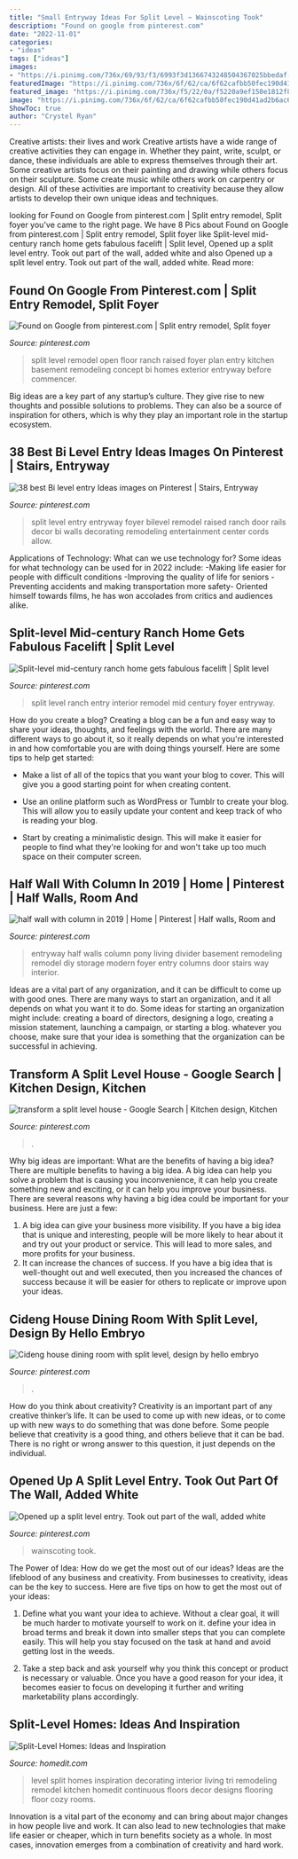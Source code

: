 ```yaml
---
title: "Small Entryway Ideas For Split Level ~ Wainscoting Took"
description: "Found on google from pinterest.com"
date: "2022-11-01"
categories:
- "ideas"
tags: ["ideas"]
images:
- "https://i.pinimg.com/736x/69/93/f3/6993f3d1366743248504367025bbedaf--entryway-wall-entryway-ideas.jpg?b=t"
featuredImage: "https://i.pinimg.com/736x/6f/62/ca/6f62cafbb50fec190d41ad2b6ac65286.jpg"
featured_image: "https://i.pinimg.com/736x/f5/22/0a/f5220a9ef150e1812f8311d14fb6ca7a--split-level-entryway-split-foyer-entry.jpg"
image: "https://i.pinimg.com/736x/6f/62/ca/6f62cafbb50fec190d41ad2b6ac65286.jpg"
ShowToc: true
author: "Crystel Ryan"
---
```



Creative artists: their lives and work
Creative artists have a wide range of creative activities they can engage in. Whether they paint, write, sculpt, or dance, these individuals are able to express themselves through their art. Some creative artists focus on their painting and drawing while others focus on their sculpture. Some create music while others work on carpentry or design. All of these activities are important to creativity because they allow artists to develop their own unique ideas and techniques.

	

		
looking for Found on Google from pinterest.com | Split entry remodel, Split foyer you've came to the right page. We have 8 Pics about Found on Google from pinterest.com | Split entry remodel, Split foyer like Split-level mid-century ranch home gets fabulous facelift | Split level, Opened up a split level entry. Took out part of the wall, added white and also Opened up a split level entry. Took out part of the wall, added white. Read more:
		
    
## Found On Google From Pinterest.com | Split Entry Remodel, Split Foyer

<img loading=lazy src="https://i.pinimg.com/736x/6b/be/73/6bbe738fab227d2148dd4fdd2e1094a6.jpg" onerror="this.onerror=null;this.src='https://tse4.mm.bing.net/th?id=OIP.meySkpAZK7PYp36FkcK4zQHaFj&amp;pid=15.1';" alt="Found on Google from pinterest.com | Split entry remodel, Split foyer">

_Source: pinterest.com_

>split level remodel open floor ranch raised foyer plan entry kitchen basement remodeling concept bi homes exterior entryway before commencer. 

	

Big ideas are a key part of any startup’s culture. They give rise to new thoughts and possible solutions to problems. They can also be a source of inspiration for others, which is why they play an important role in the startup ecosystem.

    
## 38 Best Bi Level Entry Ideas Images On Pinterest | Stairs, Entryway

<img loading=lazy src="https://i.pinimg.com/736x/f5/22/0a/f5220a9ef150e1812f8311d14fb6ca7a--split-level-entryway-split-foyer-entry.jpg" onerror="this.onerror=null;this.src='https://tse3.mm.bing.net/th?id=OIP.5NQ_Af8RQGp7TercLty3TwHaJ6&amp;pid=15.1';" alt="38 best Bi level entry Ideas images on Pinterest | Stairs, Entryway">

_Source: pinterest.com_

>split level entry entryway foyer bilevel remodel raised ranch door rails decor bi walls decorating remodeling entertainment center cords allow. 

	

Applications of Technology: What can we use technology for?
Some ideas for what technology can be used for in 2022 include: 
-Making life easier for people with difficult conditions 
-Improving the quality of life for seniors 
-Preventing accidents and making transportation more safety- Oriented himself towards films, he has won accolades from critics and audiences alike.

    
## Split-level Mid-century Ranch Home Gets Fabulous Facelift | Split Level

<img loading=lazy src="https://i.pinimg.com/originals/22/c3/e3/22c3e3eeab8ff93de35433040da080c7.jpg" onerror="this.onerror=null;this.src='https://tse1.mm.bing.net/th?id=OIP.xcX79GkRKYE9EQBJY64fHgHaLH&amp;pid=15.1';" alt="Split-level mid-century ranch home gets fabulous facelift | Split level">

_Source: pinterest.com_

>split level ranch entry interior remodel mid century foyer entryway. 

	

How do you create a blog?
Creating a blog can be a fun and easy way to share your ideas, thoughts, and feelings with the world. There are many different ways to go about it, so it really depends on what you're interested in and how comfortable you are with doing things yourself. Here are some tips to help get started: 
- Make a list of all of the topics that you want your blog to cover. This will give you a good starting point for when creating content.

- Use an online platform such as WordPress or Tumblr to create your blog. This will allow you to easily update your content and keep track of who is reading your blog.

- Start by creating a minimalistic design. This will make it easier for people to find what they're looking for and won't take up too much space on their computer screen.

    
## Half Wall With Column In 2019 | Home | Pinterest | Half Walls, Room And

<img loading=lazy src="https://i.pinimg.com/736x/69/93/f3/6993f3d1366743248504367025bbedaf--entryway-wall-entryway-ideas.jpg?b=t" onerror="this.onerror=null;this.src='https://tse4.mm.bing.net/th?id=OIP.UW7L300BFPSlF4Qm6hd5ewHaJ4&amp;pid=15.1';" alt="half wall with column in 2019 | Home | Pinterest | Half walls, Room and">

_Source: pinterest.com_

>entryway half walls column pony living divider basement remodeling remodel diy storage modern foyer entry columns door stairs way interior. 

	

Ideas are a vital part of any organization, and it can be difficult to come up with good ones. There are many ways to start an organization, and it all depends on what you want it to do. Some ideas for starting an organization might include: creating a board of directors, designing a logo, creating a mission statement, launching a campaign, or starting a blog. whatever you choose, make sure that your idea is something that the organization can be successful in achieving.

    
## Transform A Split Level House - Google Search | Kitchen Design, Kitchen

<img loading=lazy src="https://i.pinimg.com/736x/6f/62/ca/6f62cafbb50fec190d41ad2b6ac65286.jpg" onerror="this.onerror=null;this.src='https://tse4.mm.bing.net/th?id=OIP.lcUtiHuCI8EoPLXuDC7oJQHaHa&amp;pid=15.1';" alt="transform a split level house - Google Search | Kitchen design, Kitchen">

_Source: pinterest.com_

>. 

	

Why big ideas are important: What are the benefits of having a big idea?
There are multiple benefits to having a big idea. A big idea can help you solve a problem that is causing you inconvenience, it can help you create something new and exciting, or it can help you improve your business. There are several reasons why having a big idea could be important for your business. Here are just a few: 
1) A big idea can give your business more visibility. If you have a big idea that is unique and interesting, people will be more likely to hear about it and try out your product or service. This will lead to more sales, and more profits for your business. 
2) It can increase the chances of success. If you have a big idea that is well-thought out and well executed, then you increased the chances of success because it will be easier for others to replicate or improve upon your ideas.

    
## Cideng House Dining Room With Split Level, Design By Hello Embryo

<img loading=lazy src="https://i.pinimg.com/736x/31/e2/42/31e24215d9c5964172615737ec9ee85f.jpg" onerror="this.onerror=null;this.src='https://tse3.mm.bing.net/th?id=OIP.9HwPrzGnxwz1II3maZpjugHaIv&amp;pid=15.1';" alt="Cideng house dining room with split level, design by hello embryo">

_Source: pinterest.com_

>. 

	

How do you think about creativity?
Creativity is an important part of any creative thinker’s life. It can be used to come up with new ideas, or to come up with new ways to do something that was done before. Some people believe that creativity is a good thing, and others believe that it can be bad. There is no right or wrong answer to this question, it just depends on the individual.

    
## Opened Up A Split Level Entry. Took Out Part Of The Wall, Added White

<img loading=lazy src="https://i.pinimg.com/736x/c3/e8/8b/c3e88ba8a856209ae0e6be198f39a9a6.jpg" onerror="this.onerror=null;this.src='https://tse4.mm.bing.net/th?id=OIP.XZriUW-hPfIl6R5l1lqFGgHaJ3&amp;pid=15.1';" alt="Opened up a split level entry. Took out part of the wall, added white">

_Source: pinterest.com_

>wainscoting took. 

	

The Power of Idea: How do we get the most out of our ideas?
Ideas are the lifeblood of any business and creativity. From businesses to creativity, ideas can be the key to success. Here are five tips on how to get the most out of your ideas:
1. Define what you want your idea to achieve. Without a clear goal, it will be much harder to motivate yourself to work on it. define your idea in broad terms and break it down into smaller steps that you can complete easily. This will help you stay focused on the task at hand and avoid getting lost in the weeds.

2. Take a step back and ask yourself why you think this concept or product is necessary or valuable. Once you have a good reason for your idea, it becomes easier to focus on developing it further and writing marketability plans accordingly.

    
## Split-Level Homes: Ideas And Inspiration

<img loading=lazy src="http://cdn.homedit.com/wp-content/uploads/2013/11/level-up-living-room.jpg" onerror="this.onerror=null;this.src='https://tse2.mm.bing.net/th?id=OIP.RBIoX0k9DMY461Fgt9MCWQHaF1&amp;pid=15.1';" alt="Split-Level Homes: Ideas and Inspiration">

_Source: homedit.com_

>level split homes inspiration decorating interior living tri remodeling remodel kitchen homedit continuous floors decor designs flooring floor cozy rooms. 

	

Innovation is a vital part of the economy and can bring about major changes in how people live and work. It can also lead to new technologies that make life easier or cheaper, which in turn benefits society as a whole. In most cases, innovation emerges from a combination of creativity and hard work.

